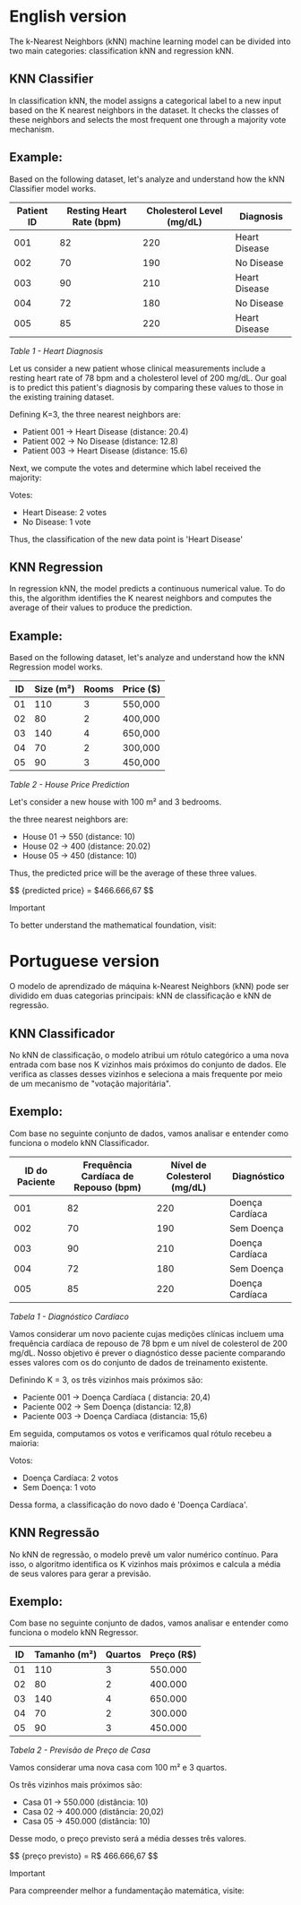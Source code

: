 # English version

The k-Nearest Neighbors (kNN) machine learning model can be divided into two main categories: classification kNN and regression kNN.

## KNN Classifier

In classification kNN, the model assigns a categorical label to a new input based on the K nearest neighbors in the dataset. It checks the classes of these neighbors and selects the most frequent one through a majority vote mechanism.

## Example:

Based on the following dataset, let's analyze and understand how the kNN Classifier model works.

| Patient ID | Resting Heart Rate (bpm) | Cholesterol Level (mg/dL) | Diagnosis     |
|------------|---------------------------|--------------------------|---------------|
| 001        | 82                        | 220                      | Heart Disease |
| 002        | 70                        | 190                      | No Disease    |
| 003        | 90                        | 210                      | Heart Disease |
| 004        | 72                        | 180                      | No Disease    |
| 005        | 85                        | 220                      | Heart Disease |

*Table 1 - Heart Diagnosis*

Let us consider a new patient whose clinical measurements include a resting heart rate of 78 bpm and a cholesterol level of 200 mg/dL. Our goal is to predict this patient's diagnosis by comparing these values to those in the existing training dataset. 

Defining K=3, the three nearest neighbors are:

- Patient 001 → Heart Disease (distance: 20.4)
- Patient 002 → No Disease (distance: 12.8)
- Patient 003 → Heart Disease (distance: 15.6)

Next, we compute the votes and determine which label received the majority: 

Votes:

- Heart Disease: 2 votes
- No Disease: 1 vote

Thus, the classification of the new data point is 'Heart Disease'

## KNN Regression

In regression kNN, the model predicts a continuous numerical value. To do this, the algorithm identifies the K nearest neighbors and computes the average of their values to produce the prediction.

## Example: 

Based on the following dataset, let's analyze and understand how the kNN Regression model works.

| ID | Size (m²) | Rooms | Price ($) |
|----|-----------|--------|-------------|
| 01 | 110       | 3      | 550,000     |
| 02 | 80        | 2      | 400,000     |
| 03 | 140       | 4      | 650,000     |
| 04 | 70        | 2      | 300,000     |
| 05 | 90        | 3      | 450,000     |

*Table 2 - House Price Prediction*

Let's consider a new house with 100 m² and 3 bedrooms.

the three nearest neighbors are:

- House 01 -> 550 (distance: 10)
- House 02 -> 400 (distance: 20.02)
- House 05 -> 450 (distance: 10)

Thus, the predicted price will be the average of these three values.

$$
\{predicted price} = \$466.666,67
$$


> [!IMPORTANT]
> To better understand the mathematical foundation, visit:

# Portuguese version

O modelo de aprendizado de máquina k-Nearest Neighbors (kNN) pode ser dividido em duas categorias principais: kNN de classificação e kNN de regressão.

## KNN Classificador

No kNN de classificação, o modelo atribui um rótulo categórico a uma nova entrada com base nos K vizinhos mais próximos do conjunto de dados. Ele verifica as classes desses vizinhos e seleciona a mais frequente por meio de um mecanismo de "votação majoritária".

## Exemplo:

Com base no seguinte conjunto de dados, vamos analisar e entender como funciona o modelo kNN Classificador.

| ID do Paciente | Frequência Cardíaca de Repouso (bpm) | Nível de Colesterol (mg/dL) | Diagnóstico     |
|----------------|---------------------------------------|------------------------------|------------------|
| 001            | 82                                    | 220                          | Doença Cardíaca  |
| 002            | 70                                    | 190                          | Sem Doença       |
| 003            | 90                                    | 210                          | Doença Cardíaca  |
| 004            | 72                                    | 180                          | Sem Doença       |
| 005            | 85                                    | 220                          | Doença Cardíaca  |

*Tabela 1 - Diagnóstico Cardíaco*

Vamos considerar um novo paciente cujas medições clínicas incluem uma frequência cardíaca de repouso de 78 bpm e um nível de colesterol de 200 mg/dL. Nosso objetivo é prever o diagnóstico desse paciente comparando esses valores com os do conjunto de dados de treinamento existente.

Definindo K = 3, os três vizinhos mais próximos são:

- Paciente 001 → Doença Cardíaca ( distancia: 20,4)
- Paciente 002 → Sem Doença (distancia: 12,8)
- Paciente 003 → Doença Cardíaca (distancia: 15,6)

Em seguida, computamos os votos e verificamos qual rótulo recebeu a maioria:

Votos:

- Doença Cardíaca: 2 votos  
- Sem Doença: 1 voto  

Dessa forma, a classificação do novo dado é 'Doença Cardíaca'.

## KNN Regressão

No kNN de regressão, o modelo prevê um valor numérico contínuo. Para isso, o algoritmo identifica os K vizinhos mais próximos e calcula a média de seus valores para gerar a previsão.

## Exemplo:

Com base no seguinte conjunto de dados, vamos analisar e entender como funciona o modelo kNN Regressor.

| ID  | Tamanho (m²) | Quartos | Preço (R$)  |
|-----|--------------|---------|-------------|
| 01  | 110          | 3       | 550.000     |
| 02  | 80           | 2       | 400.000     |
| 03  | 140          | 4       | 650.000     |
| 04  | 70           | 2       | 300.000     |
| 05  | 90           | 3       | 450.000     |

*Tabela 2 - Previsão de Preço de Casa*

Vamos considerar uma nova casa com 100 m² e 3 quartos.

Os três vizinhos mais próximos são:

- Casa 01 → 550.000 (distância: 10)  
- Casa 02 → 400.000 (distância: 20,02)  
- Casa 05 → 450.000 (distância: 10)  

Desse modo, o preço previsto será a média desses três valores.

$$
\{preço previsto} = R$ 466.666,67
$$

> [!IMPORTANT]
> Para compreender melhor a fundamentação matemática, visite:
